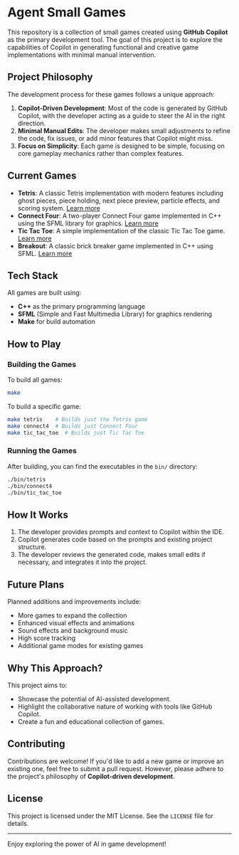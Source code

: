 # Agent Small Games

This repository is a collection of small games created using **GitHub Copilot** as the primary development tool. The goal of this project is to explore the capabilities of Copilot in generating functional and creative game implementations with minimal manual intervention.

## Project Philosophy

The development process for these games follows a unique approach:

1. **Copilot-Driven Development**: Most of the code is generated by GitHub Copilot, with the developer acting as a guide to steer the AI in the right direction.
2. **Minimal Manual Edits**: The developer makes small adjustments to refine the code, fix issues, or add minor features that Copilot might miss.
3. **Focus on Simplicity**: Each game is designed to be simple, focusing on core gameplay mechanics rather than complex features.

## Current Games

- **Tetris**: A classic Tetris implementation with modern features including ghost pieces, piece holding, next piece preview, particle effects, and scoring system. [Learn more](tetris/README.md)
- **Connect Four**: A two-player Connect Four game implemented in C++ using the SFML library for graphics. [Learn more](connect4/README.md)
- **Tic Tac Toe**: A simple implementation of the classic Tic Tac Toe game. [Learn more](tic_tac_toe/README.md)
- **Breakout**: A classic brick breaker game implemented in C++ using SFML. [Learn more](breakout/README.md)

## Tech Stack

All games are built using:

- **C++** as the primary programming language
- **SFML** (Simple and Fast Multimedia Library) for graphics rendering
- **Make** for build automation

## How to Play

### Building the Games

To build all games:

```bash
make
```

To build a specific game:

```bash
make tetris    # Builds just the Tetris game
make connect4  # Builds just Connect Four
make tic_tac_toe  # Builds just Tic Tac Toe
```

### Running the Games

After building, you can find the executables in the `bin/` directory:

```bash
./bin/tetris
./bin/connect4
./bin/tic_tac_toe
```

## How It Works

1. The developer provides prompts and context to Copilot within the IDE.
2. Copilot generates code based on the prompts and existing project structure.
3. The developer reviews the generated code, makes small edits if necessary, and integrates it into the project.

## Future Plans

Planned additions and improvements include:

- More games to expand the collection
- Enhanced visual effects and animations
- Sound effects and background music
- High score tracking
- Additional game modes for existing games

## Why This Approach?

This project aims to:

- Showcase the potential of AI-assisted development.
- Highlight the collaborative nature of working with tools like GitHub Copilot.
- Create a fun and educational collection of games.

## Contributing

Contributions are welcome! If you'd like to add a new game or improve an existing one, feel free to submit a pull request. However, please adhere to the project's philosophy of **Copilot-driven development**.

## License

This project is licensed under the MIT License. See the `LICENSE` file for details.

---
Enjoy exploring the power of AI in game development!
